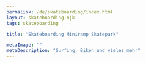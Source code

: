 ```yaml
---
permalink: /de/skateboarding/index.html
layout: skateboarding.njk
tags: skateboarding

title: "Skateboarding Miniramp Skatepark"

metaImage: ""
metaDescription: "Surfing, Biken und vieles mehr"
---
```

